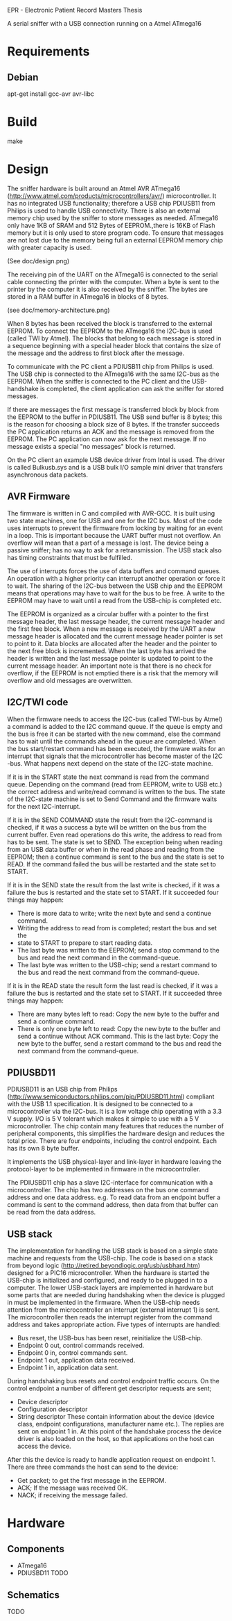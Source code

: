 EPR - Electronic Patient Record Masters Thesis

A serial sniffer with a USB connection running on a Atmel ATmega16

# Requirements

## Debian

apt-get install gcc-avr avr-libc

# Build

make

# Design

The sniffer hardware is built around an Atmel AVR ATmega16
(http://www.atmel.com/products/microcontrollers/avr/)
microcontroller. It has no integrated USB functionality; therefore a USB chip
PDIUSB11 from Philips is used to handle USB connectivity. There is also an
external memory chip used by the sniffer to store messages as needed.
ATmega16 only have 1KB of SRAM and 512 Bytes of EEPROM.,there is 16KB of Flash memory but it is only used to store program code.
To ensure that messages are not lost due to the memory being full an external EEPROM memory chip with greater capacity is used.

(See doc/design.png)

The receiving pin of the UART on the ATmega16 is connected to the serial cable
connecting the printer with the computer. When a byte is sent
to the printer by the computer it is also received by the sniffer.
The bytes are stored in a RAM buffer in ATmega16 in blocks of 8 bytes.

(see doc/memory-architecture.png)

When 8 bytes has been received the block is transferred to the external EEPROM.
To connect the EEPROM to the ATmega16 the I2C-bus is used (called TWI by Atmel).
The blocks that belong to each message is stored in a sequence beginning with a
special header block that contains the size of the message and the address to
first block after the message.

To communicate with the PC client a PDIUSB11 chip
from Philips is used. The USB chip is connected to the ATmega16 with the same
I2C-bus as the EEPROM. When the sniffer is connected to the PC client
and the USB-handshake is completed, the client application can ask
the sniffer for stored messages.

If there are messages the first message is transferred block by block from the
EEPROM to the buffer in PDIUSB11. The USB send buffer is 8 bytes; this is the
reason for choosing a block size of 8 bytes. If the transfer succeeds the
PC application returns an ACK and the message is removed from the
EEPROM. The PC application can now ask for the next message. If no
message exists a special "no messages" block is returned.

On the PC client an example USB device driver from Intel is used. The
driver is called Bulkusb.sys and is a USB bulk I/O sample mini driver that
transfers asynchronous data packets.

## AVR Firmware

The firmware is written in C and compiled with AVR-GCC. It is built
using two state machines, one for USB and one for the I2C bus. Most of the code
uses interrupts to prevent the firmware from locking by waiting for an event in
a loop. This is important because the UART buffer must not overflow. An
overflow will mean that a part of a message is lost. The device being a passive
sniffer; has no way to ask for a retransmission. The USB stack also has timing
constraints that must be fulfilled.

The use of interrupts forces the use of data buffers and command queues. An
operation with a higher priority can interrupt another operation or force it to
wait. The sharing of the I2C-bus between the USB chip and the EEPROM means
that operations may have to wait for the bus to be free. A write to the EEPROM
may have to wait until a read from the USB-chip is completed etc.

The EEPROM is organized as a circular buffer with a pointer to the first
message header, the last message header, the current message header and the
first free block. When a new message is received by the UART a new message
header is allocated and the current message header pointer is set to point to
it. Data blocks are allocated after the header and the pointer to the next free
block is incremented. When the last byte has arrived the header is written and
the last message pointer is updated to point to the current message header. An
important note is that there is no check for overflow, if the EEPROM is not
emptied there is a risk that the memory will overflow and old messages are
overwritten.

## I2C/TWI code

When the firmware needs to access the I2C-bus (called
TWI-bus by Atmel) a command is added to the I2C command queue. If the queue is
empty and the bus is free it can be started with the new command, else the
command has to wait until the commands ahead in the queue are completed. When
the bus start/restart command has been executed, the firmware waits for an
interrupt that signals that the microcontroller has become master of the I2C
-bus. What happens next depend on the state of the I2C-state machine.

If it is in the START state the next command is read from the command queue.
Depending on the command (read from EEPROM, write to USB etc.) the correct
address and write/read command is written to the bus. The state of the
I2C-state machine is set to Send Command and the firmware waits for the next
I2C-interrupt.

If it is in the SEND COMMAND state the result from the I2C-command is checked,
if it was a success a byte will be written on the bus from the current buffer.
Even read operations do this write, the address to read from has to be sent.
The state is set to SEND. The exception being when reading from an USB data
buffer or when in the read phase and reading from the EEPROM; then a
continue command is sent to the bus and the state is set to READ. If the
command failed the bus will be restarted and the state set to START.

If it is in the SEND state the result from the last write is checked, if it was
a failure the bus is restarted and the state set to START. If it succeeded four
things may happen:
* There is more data to write; write the next byte and send a continue command.
* Writing the address to read from is completed; restart the bus and set the
* state to START to prepare to start reading data.
* The last byte was written to the EEPROM; send a stop command to the bus and read the next command in the command-queue.
* The last byte was written to the USB-chip; send a restart command to the bus and read the next command from the command-queue.

If it is in the READ state the result form the last read is checked, if
it was a failure the bus is restarted and the state set to START. If it
succeeded three things may happen:
* There are many bytes left to read: Copy the new byte to the buffer and send a continue command.
* There is only one byte left to read: Copy the new byte to the buffer and send a continue without ACK command.  This is the last byte: Copy the new byte to the buffer, send a restart command to the bus and read the next command from the command-queue.

## PDIUSBD11

PDIUSBD11 is an USB chip from Philips (http://www.semiconductors.philips.com/pip/PDIUSBD11.html) compliant with the USB 1.1 specification.
It is designed to be connected to a microcontroller via
the I2C-bus. It is a low voltage chip operating with a 3.3 V supply. I/O is 5 V
tolerant which makes it simple to use with a 5 V microcontroller. The chip
contain many features that reduces the number of peripheral components, this
simplifies the hardware design and reduces the total price. There are four
endpoints, including the control endpoint. Each has its own 8 byte buffer.

It implements the USB physical-layer and link-layer in hardware
leaving the protocol-layer to be implemented in firmware in the
microcontroller.

The PDIUSBD11 chip has a slave I2C-interface for communication with a
microcontroller. The chip has two addresses on the bus one command address and
one data address. e.g. To read data from an endpoint buffer a command is sent
to the command address, then data from that buffer can be read from the data
address.

## USB stack

The implementation for handling the USB stack is based on a simple state
machine and requests from the USB-chip. The code is based on a stack from
beyond logic (http://retired.beyondlogic.org/usb/usbhard.htm) designed for a PIC16 microcontroller. When the
hardware is started the USB-chip is initialized and configured, and ready to be
plugged in to a computer. The lower USB-stack layers are implemented in
hardware but some parts that are needed during handshaking when the device is
plugged in must be implemented in the firmware. When the USB-chip needs
attention from the microcontroller an interrupt (external interrupt 1) is sent.
The microcontroller then reads the interrupt register from the command address
and takes appropriate action.
Five types of interrupts are handled:
* Bus reset, the USB-bus has been reset, reinitialize the USB-chip.
* Endpoint 0 out, control commands received.
* Endpoint 0 in, control commands sent.
* Endpoint 1 out, application data received.
* Endpoint 1 in, application data sent.

During handshaking bus resets and control endpoint traffic occurs. On the
control endpoint a number of different get descriptor requests are sent;
* Device descriptor
* Configuration descriptor
* String descriptor
These contain information about the device (device class, endpoint
configurations, manufacturer name etc.). The replies are sent on endpoint 1 in.
At this point of the handshake process the device driver is also loaded on the
host, so that applications on the host can access the device.

After this the device is ready to handle application request on endpoint 1.
There are three commands the host can send to the device:
* Get packet; to get the first message in the EEPROM.
* ACK; If the message was received OK.
* NACK; if receiving the message failed.

# Hardware

## Components

* ATmega16
* PDIUSBD11
TODO

## Schematics

TODO

